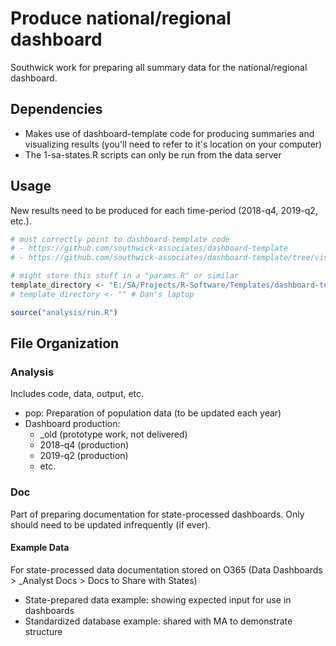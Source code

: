 
# Produce national/regional dashboard

Southwick work for preparing all summary data for the national/regional dashboard.

## Dependencies

- Makes use of dashboard-template code for producing summaries and visualizing results (you'll need to refer to it's location on your computer)
- The 1-sa-states.R scripts can only be run from the data server

## Usage

New results need to be produced for each time-period (2018-q4, 2019-q2, etc.).

``` r
# must correctly point to dashboard-template code 
# - https://github.com/southwick-associates/dashboard-template
# - https://github.com/southwick-associates/dashboard-template/tree/visualize

# might store this stuff in a "params.R" or similar
template_directory <- "E:/SA/Projects/R-Software/Templates/dashboard-template" # server
# template_directory <- "" # Dan's laptop

source("analysis/run.R")
```

## File Organization

### Analysis

Includes code, data, output, etc.

- pop: Preparation of population data (to be updated each year)
- Dashboard production:
    + _old (prototype work, not delivered)
    + 2018-q4 (production)
    + 2019-q2 (production)
    + etc.
    
### Doc

Part of preparing documentation for state-processed dashboards. Only should need to be updated infrequently (if ever).

#### Example Data

For state-processed data documentation stored on O365 (Data Dashboards > _Analyst Docs > Docs to Share with States)

- State-prepared data example: showing expected input for use in dashboards
- Standardized database example: shared with MA to demonstrate structure
